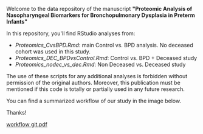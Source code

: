 Welcome to the data repository of the manuscript **"Proteomic Analysis of Nasopharyngeal Biomarkers for Bronchopulmonary Dysplasia in Preterm Infants"**

In this repository, you'll find RStudio analyses from:

+ *Proteomics_CvsBPD.Rmd*: main Control vs. BPD analysis. No deceased cohort was used in this study.
+ *Proteomics_DEC_BPDvsControl.Rmd*: Control vs. BPD + Deceased study
+ *Proteomics_nodec_vs_dec.Rmd*: Non Deceased vs. Deceased study

The use of these scripts for any additional analyses is forbidden without permission of the original authors. Moreover, this publication must be mentioned if this code is totally or partially used in any future research.   

You can find a summarized workflow of our study in the image below.

Thanks!

[workflow git.pdf](https://github.com/user-attachments/files/17145541/workflow.git.pdf)
